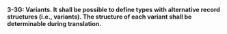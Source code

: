 **3-3G: Variants.  It shall be possible to define types with alternative record structures (i.e., variants). The structure of each variant shall be determinable during translation.**
